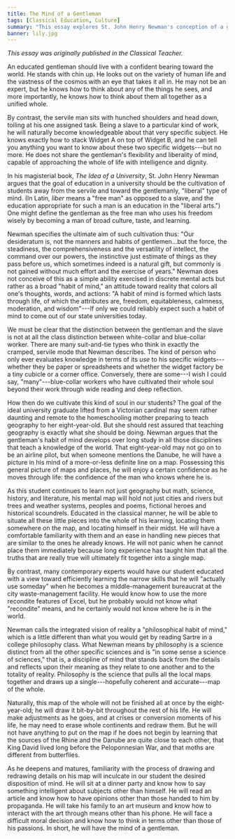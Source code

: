 ```yaml
---
title: The Mind of a Gentleman
tags: [Classical Education, Culture]
summary: "This essay explores St. John Henry Newman's conception of a gentleman's education; it was originally published in the Classical Teacher."
banner: lily.jpg
---
```


*This essay was originally published in the Classical Teacher.*

An educated gentleman should live with a confident bearing toward the world.  He stands with chin up.  He looks out on the variety of human life and the vastness of the cosmos with an eye that takes it all in.  He may not be an expert, but he knows how to think about any of the things he sees, and more importantly, he knows how to think about them all together as a unified whole.

By contrast, the servile man sits with hunched shoulders and head down, toiling at his one assigned task.  Being a slave to a particular kind of work, he will naturally become knowledgeable about that very specific subject.  He knows exactly how to stack Widget A on top of Widget B, and he can tell you anything you want to know about these two specific widgets---but no more.  He does not share the gentleman's flexibility and liberality of mind, capable of approaching the whole of life with intelligence and dignity.

In his magisterial book, *The Idea of a University*, St. John Henry Newman argues that the goal of education in a university should be the cultivation of students away from the servile and toward the gentlemanly, "liberal" type of mind.  (In Latin, *liber* means a "free man" as opposed to a slave, and the education appropriate for such a man is an education in the "liberal arts.")  One might define the gentleman as the free man who uses his freedom wisely by becoming a man of broad culture, taste, and learning.

Newman specifies the ultimate aim of such cultivation thus: "Our desideratum is, not the manners and habits of gentlemen...but the force, the steadiness, the comprehensiveness and the versatility of intellect, the command over our powers, the instinctive just estimate of things as they pass before us, which sometimes indeed is a natural gift, but commonly is not gained without much effort and the exercise of years."  Newman does not conceive of this as a simple ability exercised in discrete mental acts but rather as a broad "habit of mind," an attitude toward reality that colors all one's thoughts, words, and actions: "A habit of mind is formed which lasts through life, of which the attributes are, freedom, equitableness, calmness, moderation, and wisdom"---If only we could reliably expect such a habit of mind to come out of our state universities today.

We must be clear that the distinction between the gentleman and the slave is not at all the class distinction between white-collar and blue-collar worker.  There are many suit-and-tie types who think in exactly the cramped, servile mode that Newman describes.  The kind of person who only ever evaluates knowledge in terms of its *use* to his specific widgets---whether they be paper or spreadsheets and whether the widget factory be a tiny cubicle or a corner office.  Conversely, there are some---I wish I could say, "many"---blue-collar workers who have cultivated their whole soul beyond their work through wide reading and deep reflection.

How then do we cultivate this kind of soul in our students?  The goal of the ideal university graduate lifted from a Victorian cardinal may seem rather daunting and remote to the homeschooling mother preparing to teach geography to her eight-year-old.  But she should rest assured that teaching geography is exactly what she should be doing.  Newman argues that the gentleman's habit of mind develops over long study in all those disciplines that teach a knowledge of the world.  That eight-year-old may not go on to be an airline pilot, but when someone mentions the Danube, he will have a picture in his mind of a more-or-less definite line on a map.  Possessing this general picture of maps and places, he will enjoy a certain confidence as he moves through life: the confidence of the man who knows where he is.

As this student continues to learn not just geography but math, science, history, and literature, his mental map will hold not just cities and rivers but trees and weather systems, peoples and poems, fictional heroes and historical scoundrels.  Educated in the classical manner, he will be able to situate all these little pieces into the whole of his learning, locating them somewhere on the map, and locating himself in their midst.  He will have a comfortable familiarity with them and an ease in handling new pieces that are similar to the ones he already knows.  He will not panic when he cannot place them immediately because long experience has taught him that all the truths that are really true will ultimately fit together into a single map.

By contrast, many contemporary experts would have our student educated with a view toward efficiently learning the narrow skills that he will "actually use someday" when he becomes a middle-management bureaucrat at the city waste-management facility.  He would know how to use the more recondite features of Excel, but he probably would not know what "recondite" means, and he certainly would not know where he is in the world.

Newman calls the integrated vision of reality a "philosophical habit of mind," which is a little different than what you would get by reading Sartre in a college philosophy class.  What Newman means by philosophy is a science distinct from all the other specific sciences and is "in some sense a science of sciences," that is, a discipline of mind that stands back from the details and reflects upon their meaning as they relate to one another and to the totality of reality.  Philosophy is the science that pulls all the local maps together and draws up a single---hopefully coherent and accurate---map of the whole.

Naturally, this map of the whole will not be finished all at once by the eight-year-old; he will draw it bit-by-bit throughout the rest of his life.  He will make adjustments as he goes, and at crises or conversion moments of his life, he may need to erase whole continents and redraw them.  But he will not have anything to put on the map if he does not begin by learning that the sources of the Rhine and the Danube are quite close to each other, that King David lived long before the Peloponnesian War, and that moths are different from butterflies.

As he deepens and matures, familiarity with the process of drawing and redrawing details on his map will inculcate in our student the desired disposition of mind.  He will sit at a dinner party and know how to say something intelligent about subjects other than himself.  He will read an article and know how to have opinions other than those handed to him by propaganda.  He will take his family to an art museum and know how to interact with the art through means other than his phone.  He will face a difficult moral decision and know how to think in terms other than those of his passions.  In short, he will have the mind of a gentleman.